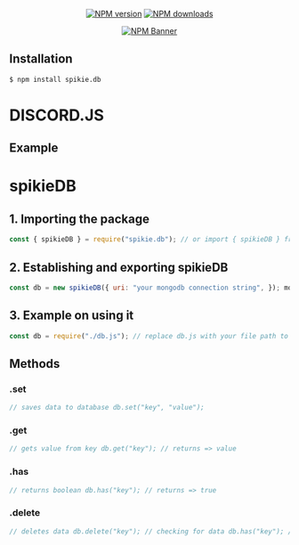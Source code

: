 <div align="center">

  <p>
    <a href="https://www.npmjs.com/package/spikie.db"><img src="https://img.shields.io/npm/v/spikie.db?maxAge=3600" alt="NPM version" /></a>
<a href="https://www.npmjs.com/package/spikie.db"><img src="https://img.shields.io/npm/dt/spikie.db?maxAge=3600" alt="NPM downloads" /></a>
  </p>
  
  <p>
    <a href="https://www.npmjs.com/package/spikie.db"><img src="https://nodei.co/npm/spikie.db.png?downloads=true&stars=true" alt="NPM Banner"></a>
  </p>
</div>

## Installation
```sh
$ npm install spikie.db
```

<h1>DISCORD.JS</h2>

## Example

# spikieDB
## 1. Importing the package 
 ```js 
 const { spikieDB } = require("spikie.db"); // or import { spikieDB } from "spikie.db"; 
 ``` 
## 2. Establishing and exporting spikieDB 
 ```js 
 const db = new spikieDB({ uri: "your mongodb connection string", }); module.exports = db; 
 ```
## 3. Example on using it 
```js 
const db = require("./db.js"); // replace db.js with your file path to the setup of spikieDB db.set("numbers", "123"); 
```
## Methods 
### .set 
```js 
// saves data to database db.set("key", "value"); 
```
### .get 
```js 
// gets value from key db.get("key"); // returns => value 
```
### .has 
```js 
// returns boolean db.has("key"); // returns => true 
``` 
### .delete 
```js 
// deletes data db.delete("key"); // checking for data db.has("key"); // returns => false 
```